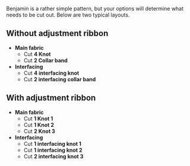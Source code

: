 Benjamin is a rather simple pattern, but your options will determine what
needs to be cut out. Below are two typical layouts.

## Without adjustment ribbon

- **Main fabric**
  - Cut **4 Knot**
  - Cut **2 Collar band**
- **Interfacing**
  - Cut **4 interfacing knot**
  - Cut **2 interfacing collar band**

## With adjustment ribbon

- **Main fabric**
  - Cut **1 Knot 1**
  - Cut **1 Knot 2**
  - Cut **2 Knot 3**
- **Interfacing**
  - Cut **1 interfacing knot 1**
  - Cut **1 interfacing knot 2**
  - Cut **2 interfacing knot 3**
